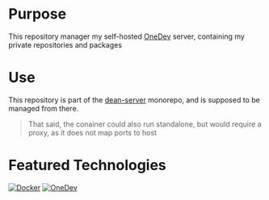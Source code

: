 # Purpose
This repository manager my self-hosted [OneDev](https://onedev.io) server, containing my private repositories and packages

# Use 
This repository is part of the [dean-server](https://github.com/deanayalon/dean-server) monorepo, and is supposed to be managed from there. 
>That said, the conainer could also run standalone, but would require a proxy, as it does not map ports to host

# Featured Technologies
[![Docker](https://img.shields.io/badge/docker-1D63ED.svg?style=for-the-badge&logo=docker&logoColor=white)](https://hub.docker.com/repositories/deanayalon)
[![OneDev](https://custom-icon-badges.demolab.com/badge/onedev-23232c.svg?style=for-the-badge&logo=onedev&logoColor=white)](https://onedev.io)
